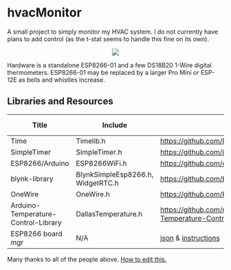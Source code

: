 # hvacMonitor
A small project to simply monitor my HVAC system. I do not currently have plans to add control (as the t-stat seems to handle this fine on its own).<br>
<p align="center"><img src="http://i.imgur.com/U9lY9Yu.png"/></p>
Hardware is a standalone ESP8266-01 and a few DS18B20 1-Wire digital thermometers. ESP8266-01 may be replaced by a larger Pro Mini or ESP-12E as bells and whistles increase.

## Libraries and Resources

Title | Include | Link | w/ IDE?
------|---------|------|----------
Time | Timelib.h | https://github.com/PaulStoffregen/Time
SimpleTimer | SimpleTimer.h | https://github.com/jfturcot/SimpleTimer | No
ESP8266/Arduino | ESP8266WiFi.h | https://github.com/esp8266/Arduino | No
blynk-library | BlynkSimpleEsp8266.h, WidgetRTC.h | https://github.com/blynkkk/blynk-library | No
OneWire | OneWire.h | https://github.com/PaulStoffregen/OneWire
Arduino-Temperature-Control-Library | DallasTemperature.h | https://github.com/milesburton/Arduino-Temperature-Control-Library
ESP8266 board mgr | N/A | [json](http://arduino.esp8266.com/stable/package_esp8266com_index.json) & [instructions](https://github.com/esp8266/Arduino#installing-with-boards-manager) | No

Many thanks to all of the people above. [How to edit this.](https://guides.github.com/features/mastering-markdown/)
